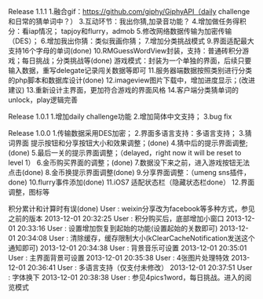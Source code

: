 Release 1.1.1
1.融合gif：https://github.com/giphy/GiphyAPI（daily challenge和日常的猜单词中？）
3.互动环节：我出你猜,加录音功能？
4.增加做任务得积分：看iap情况；
    tapjoy和flurry，admob
5.修改网络数据传输为加密传输（DES）；
6.增加我出你猜：类似我画你猜；
7.增加分类挑战模式
9.界面适配最大支持16个字母的单词(done)
10.RMGuessWordView封装，支持：普通砖积分游戏；每日挑战；分类挑战等(done)
   游戏模式：封装为一个单独的界面，后续只要输入数据，重写delegate记录闯关数据等即可
11.服务器端数据按照类别进行分类的php脚本和数据库设计(done)
12.imageview图片下载中，增加进度显示；(改进建议)
13.重新设计主界面，更加符合游戏的界面风格
14.客户端分类猜单词的unlock，play逻辑完善

Release 1.0.1
1.增加daily challenge功能
2.增加简体中文支持；
3.bug fix

Release 1.0.0
1.传输数据采用DES加密；
2.界面多语言支持：多语言支持；
3.猜词界面 提示按钮和分享按钮大小和效果调整；(done)
4.猜中后的提示界面调整;(done)
5.最后一关的提示界面调整；（delayed，right now it will be reset to level 1）
6.金币购买界面的调整；(done)
7.数据没下来之前，进入游戏按钮无法点击(done)
8.金币换提示界面调整(done)
9.分享界面调整：（umeng sns插件，done)
10.flurry事件添加(done)
11.iOS7 适配状态栏（隐藏状态栏done）
12.界面调整，图标等

积分累计和计算时有误(done)
User : weixin分享改为facebook等多种方式，参见之前的版本
2013-12-01 20:32:25
User : 积分购买后，底部增加小窗口
2013-12-01 20:33:16
User : 设置增加恢复到起始的功能(设置起始的关数即可)
2013-12-01 20:34:08
User : 清除缓存，缓存限制大小(kClearCacheNotification发送这个通知即可)
2013-12-01 20:34:38
User : 背景音乐可设置
2013-12-01 20:35:01
User : 主界面背景可设置
2013-12-01 20:35:38
User : 4张图片处理特效
2013-12-01 20:36:41
User : 多语言支持（仅支付未修改）
2013-12-01 20:37:51
User : 字体换下
2013-12-01 20:38:38
User : 参见4pics1word，每日挑战。进入的阅览模式